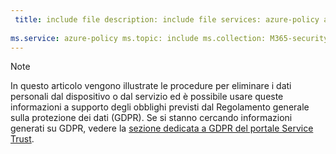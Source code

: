 ```yaml
---
 title: include file description: include file services: azure-policy author: eross-msft
 
ms.service: azure-policy ms.topic: include ms.collection: M365-security-compliance ms.date: 04/24/2018 ms.author: lizross ms.custom: include file
---
```


>[!Note] 
> In questo articolo vengono illustrate le procedure per eliminare i dati personali dal dispositivo o dal servizio ed è possibile usare queste informazioni a supporto degli obblighi previsti dal Regolamento generale sulla protezione dei dati (GDPR). Se si stanno cercando informazioni generati su GDPR, vedere la [sezione dedicata a GDPR del portale Service Trust](https://servicetrust.microsoft.com/ViewPage/GDPRGetStarted).
